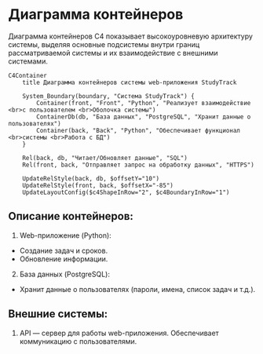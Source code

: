 # Диаграмма контейнеров
Диаграмма контейнеров C4 показывает высокоуровневую архитектуру системы, выделяя основные подсистемы внутри границ рассматриваемой системы и их взаимодействие с внешними системами.

```mermaid
C4Container
    title Диаграмма контейнеров системы web-приложения StudyTrack

    System_Boundary(boundary, "Система StudyTrack") {
        Container(front, "Front", "Python", "Реализует взаимодействие <br>с пользователем <br>Оболочка системы")
        ContainerDb(db, "База данных", "PostgreSQL", "Хранит данные о пользователях")
        Container(back, "Back", "Python", "Обеспечивает функционал <br>системы <br>Работа с БД")
    }

    Rel(back, db, "Читает/Обновляет данные", "SQL")
    Rel(front, back, "Отправляет запрос на обработку данных", "HTTPS")

    UpdateRelStyle(back, db, $offsetY="10")
    UpdateRelStyle(front, back, $offsetX="-85")
    UpdateLayoutConfig($c4ShapeInRow="2", $c4BoundaryInRow="1")
```

## Описание контейнеров:
1. Web-приложение (Python):
- Создание задач и сроков.
- Обновление информации.
2. База данных (PostgreSQL):
- Хранит данные о пользователях (пароли, имена, список задач и т.д.).

## Внешние системы:
1. API — сервер для работы web-приложения. Обеспечивает коммуникацию с пользователями.